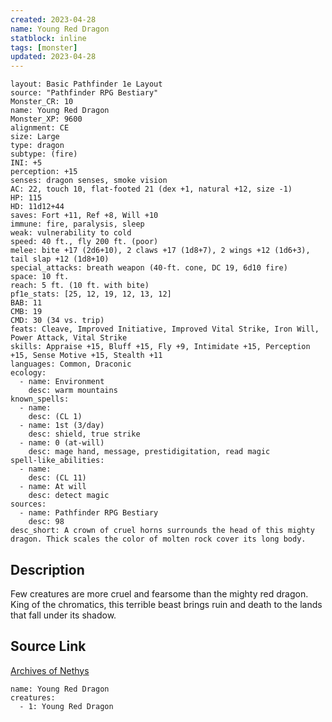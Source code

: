 ```yaml
---
created: 2023-04-28
name: Young Red Dragon
statblock: inline
tags: [monster]
updated: 2023-04-28
---
```

```statblock
layout: Basic Pathfinder 1e Layout
source: "Pathfinder RPG Bestiary"
Monster_CR: 10
name: Young Red Dragon
Monster_XP: 9600
alignment: CE
size: Large
type: dragon
subtype: (fire)
INI: +5
perception: +15
senses: dragon senses, smoke vision
AC: 22, touch 10, flat-footed 21 (dex +1, natural +12, size -1)
HP: 115
HD: 11d12+44
saves: Fort +11, Ref +8, Will +10
immune: fire, paralysis, sleep
weak: vulnerability to cold
speed: 40 ft., fly 200 ft. (poor)
melee: bite +17 (2d6+10), 2 claws +17 (1d8+7), 2 wings +12 (1d6+3), tail slap +12 (1d8+10)
special_attacks: breath weapon (40-ft. cone, DC 19, 6d10 fire)
space: 10 ft.
reach: 5 ft. (10 ft. with bite)
pf1e_stats: [25, 12, 19, 12, 13, 12]
BAB: 11
CMB: 19
CMD: 30 (34 vs. trip)
feats: Cleave, Improved Initiative, Improved Vital Strike, Iron Will, Power Attack, Vital Strike
skills: Appraise +15, Bluff +15, Fly +9, Intimidate +15, Perception +15, Sense Motive +15, Stealth +11
languages: Common, Draconic
ecology:
  - name: Environment
    desc: warm mountains
known_spells:
  - name:
    desc: (CL 1)
  - name: 1st (3/day)
    desc: shield, true strike
  - name: 0 (at-will)
    desc: mage hand, message, prestidigitation, read magic
spell-like_abilities:
  - name:
    desc: (CL 11)
  - name: At will
    desc: detect magic
sources:
  - name: Pathfinder RPG Bestiary
    desc: 98
desc_short: A crown of cruel horns surrounds the head of this mighty dragon. Thick scales the color of molten rock cover its long body.
```
## Description
Few creatures are more cruel and fearsome than the mighty red dragon. King of the chromatics, this terrible beast brings ruin and death to the lands that fall under its shadow.
## Source Link
[Archives of Nethys](https://aonprd.com/MonsterDisplay.aspx?ItemName=Young%20Red%20Dragon)
```encounter-table
name: Young Red Dragon
creatures:
  - 1: Young Red Dragon
```
